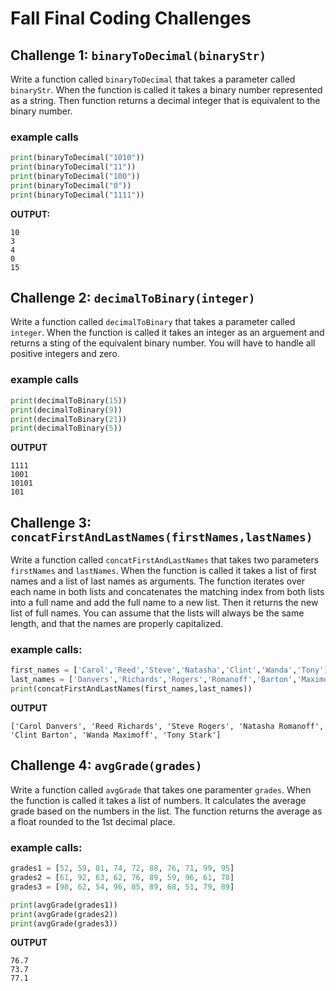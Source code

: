 # Fall Final Coding Challenges

## Challenge 1: `binaryToDecimal(binaryStr)`

Write a function called `binaryToDecimal` that takes a parameter called `binaryStr`. When the function is called it takes a binary number represented as a string. Then function returns a decimal integer that is equivalent to the binary number.

### example calls
```python
print(binaryToDecimal("1010"))
print(binaryToDecimal("11"))
print(binaryToDecimal("100"))
print(binaryToDecimal("0"))
print(binaryToDecimal("1111"))
```
**OUTPUT:** 
```
10
3
4
0
15
```

## Challenge 2: `decimalToBinary(integer)`

Write a function called `decimalToBinary` that takes a parameter called `integer`. When the function is called it takes an integer as an arguement and returns a sting of the equivalent binary number. You will have to handle all positive integers and zero.

### example calls
```python
print(decimalToBinary(15))
print(decimalToBinary(9))
print(decimalToBinary(21))
print(decimalToBinary(5))
```

**OUTPUT**
```
1111
1001
10101
101
```

## Challenge 3: `concatFirstAndLastNames(firstNames,lastNames)`

Write a function called `concatFirstAndLastNames` that takes two parameters `firstNames` and `lastNames`. When the function is called it takes a list of first names and a list of last names as arguments. The function iterates over each name in both lists and concatenates the matching index from both lists into a full name and add the full name to a new list. Then it returns the new list of full names. You can assume that the lists will always be the same length, and that the names are properly capitalized.

### example calls:
```python
first_names = ['Carol','Reed','Steve','Natasha','Clint','Wanda','Tony']
last_names = ['Danvers','Richards','Rogers','Romanoff','Barton','Maximoff','Stark']
print(concatFirstAndLastNames(first_names,last_names))
```
**OUTPUT**
```
['Carol Danvers', 'Reed Richards', 'Steve Rogers', 'Natasha Romanoff', 'Clint Barton', 'Wanda Maximoff', 'Tony Stark']
```

## Challenge 4: `avgGrade(grades)`

 Write a function called `avgGrade` that takes one paramenter `grades`. When the function is called it takes a list of numbers. It calculates the average grade based on the numbers in the list. The function returns the average as a float rounded to the 1st decimal place.

### example calls:
```python
grades1 = [52, 59, 81, 74, 72, 88, 76, 71, 99, 95]
grades2 = [61, 92, 63, 62, 76, 89, 59, 96, 61, 78]
grades3 = [98, 62, 54, 96, 85, 89, 68, 51, 79, 89]

print(avgGrade(grades1))
print(avgGrade(grades2))
print(avgGrade(grades3))
```

**OUTPUT**
```
76.7
73.7
77.1
```
